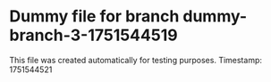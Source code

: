 # Dummy file for branch dummy-branch-3-1751544519

This file was created automatically for testing purposes.
Timestamp: 1751544521